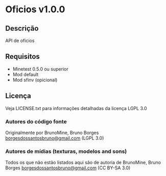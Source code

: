 # Oficios v1.0.0

## Descrição
API de oficios

## Requisitos
* Minetest 0.5.0 ou superior
* Mod default
* Mod sfinv (opicional)

## Licença
Veja LICENSE.txt para informações detalhadas da licença LGPL 3.0

### Autores do código fonte
Originalmente por BrunoMine, Bruno Borges <borgesdossantosbruno@gmail.com> (LGPL 3.0)

### Autores de mídias (texturas, modelos and sons)
Todos os que não estão listados aqui são de autoria de 
BrunoMine, Bruno Borges <borgesdossantosbruno@gmail.com> (CC BY-SA 3.0)

